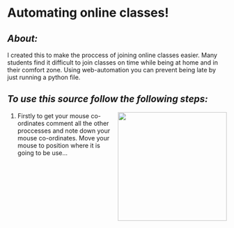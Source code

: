 # Automating online classes!

<h2><b><i>About:</i></b></h2>
<p>
  I created this to make the proccess of joining online classes easier. Many students find it difficult to join classes on time while being at home and in their comfort zone.
  Using web-automation you can prevent being late by just running a python file. 
</p>

<h2><b><i>To use this source follow the following steps:</i> </b></h2>

<img align = "right" height="250px" src="https://github.com/m4dummies/webAutomation--Python/blob/master/images/img1.PNG">

1) Firstly to get your mouse co-ordinates comment all the other proccesses and note down your mouse co-ordinates.
Move your mouse to position where it is going to be use...



